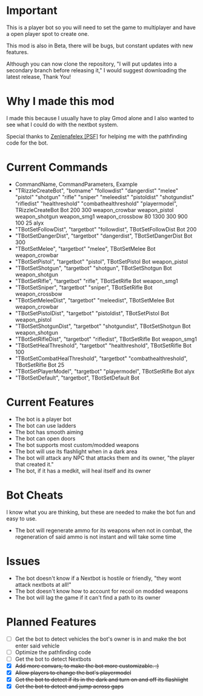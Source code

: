 # Important
This is a player bot so you will need to set the game to multiplayer and have a open player spot to create one.

This mod is also in Beta, there will be bugs, but constant updates with new features.

Although you can now clone the repository, "I will put updates into a secondary branch before releasing it," I would suggest downloading the latest release, Thank You!

# Why I made this mod
I made this because I usually have to play Gmod alone and I also wanted to see what I could do with the nextbot system.

Special thanks to [Zenlenafelex [PSF]](https://steamcommunity.com/profiles/76561198976669728) for helping me with the pathfinding code for the bot.

# Current Commands
- CommandName, CommandParameters, Example
- "TRizzleCreateBot", "botname" "followdist" "dangerdist" "melee" "pistol" "shotgun" "rifle" "sniper" "meleedist" "pistoldist" "shotgundist" "rifledist" "healthreshold" "combathealthreshold" "playermodel", TRizzleCreateBot Bot 200 300 weapon_crowbar weapon_pistol weapon_shotgun weapon_smg1 weapon_crossbow 80 1300 300 900 100 25 alyx
- "TBotSetFollowDist", "targetbot" "followdist", TBotSetFollowDist Bot 200
- "TBotSetDangerDist", "targetbot" "dangerdist", TBotSetDangerDist Bot 300
- "TBotSetMelee", "targetbot" "melee", TBotSetMelee Bot weapon_crowbar
- "TBotSetPistol", "targetbot" "pistol", TBotSetPistol Bot weapon_pistol
- "TBotSetShotgun", "targetbot" "shotgun", TBotSetShotgun Bot weapon_shotgun
- "TBotSetRifle", "targetbot" "rifle", TBotSetRifle Bot weapon_smg1
- "TBotSetSniper", "targetbot" "sniper", TBotSetRifle Bot weapon_crossbow
- "TBotSetMeleeDist", "targetbot" "meleedist", TBotSetMelee Bot weapon_crowbar
- "TBotSetPistolDist", "targetbot" "pistoldist", TBotSetPistol Bot weapon_pistol
- "TBotSetShotgunDist", "targetbot" "shotgundist", TBotSetShotgun Bot weapon_shotgun
- "TBotSetRifleDist", "targetbot" "rifledist", TBotSetRifle Bot weapon_smg1
- "TBotSetHealThreshold", "targetbot" "healthreshold", TBotSetRifle Bot 100
- "TBotSetCombatHealThreshold", "targetbot" "combathealthreshold", TBotSetRifle Bot 25
- "TBotSetPlayerModel", "targetbot" "playermodel", TBotSetRifle Bot alyx
- "TBotSetDefault", "targetbot", TBotSetDefault Bot


# Current Features
- The bot is a player bot
- The bot can use ladders
- The bot has smooth aiming
- The bot can open doors
- The bot supports most custom/modded weapons
- The bot will use its flashlight when in a dark area
- The bot will attack any NPC that attacks them and its owner, "the player that created it."
- The bot, if it has a medkit, will heal itself and its owner

# Bot Cheats
I know what you are thinking, but these are needed to make the bot fun and easy to use.
- The bot will regenerate ammo for its weapons when not in combat, the regeneration of said ammo is not instant and will take some time

# Issues
- The bot doesn't know if a Nextbot is hostile or friendly, "they wont attack nextbots at all!"
- The bot doesn't know how to account for recoil on modded weapons
- The bot will lag the game if it can't find a path to its owner

# Planned Features
- [ ] Get the bot to detect vehicles the bot's owner is in and make the bot enter said vehicle
- [ ] Optimize the pathfinding code
- [ ] Get the bot to detect Nextbots
- [x] ~~Add more convars, to make the bot more customizable. :)~~
- [x] ~~Allow players to change the bot's playermodel~~
- [x] ~~Get the bot to detect if its in the dark and turn on and off its flashlight~~
- [x] ~~Get the bot to detect and jump across gaps~~
